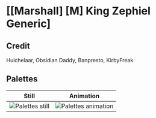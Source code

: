 # [\[Marshall\] \[M\] King Zephiel Generic]

## Credit

Huichelaar, Obsidian Daddy, Banpresto, KirbyFreak
	
## Palettes

| Still | Animation |
| :---: | :-------: |
| ![Palettes still](./Palettes_000.png) | ![Palettes animation](./Palettes.gif) |
